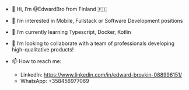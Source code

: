 - 👋 Hi, I’m @EdwardBro from Finland :finland:
- 👀 I’m interested in Mobile, Fullstack or Software Development positions
- 🌱 I’m currently learning Typescript, Docker, Kotlin
- 💞️ I’m looking to collaborate with a team of professionals developing high-qualitative products!
- 📫 How to reach me:

  -  LinkedIn: https://www.linkedin.com/in/edward-brovkin-088996151/
  -  WhatsApp: +358456977069

<!---
EdwardBro/EdwardBro is a ✨ special ✨ repository because its `README.md` (this file) appears on your GitHub profile.
You can click the Preview link to take a look at your changes.
--->

